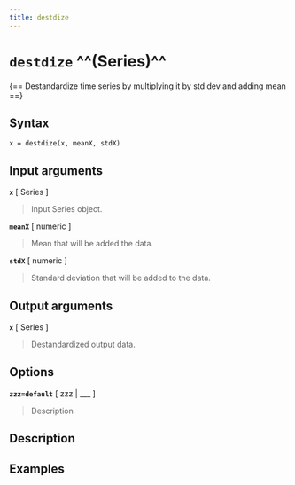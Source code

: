 ```yaml
---
title: destdize
---
```


# `destdize` ^^(Series)^^

{== Destandardize time series by multiplying it by std dev and adding mean ==}


## Syntax 

    x = destdize(x, meanX, stdX)


## Input arguments 

__`x`__ [ Series ] 
> 
> Input Series object.
> 

__`meanX`__ [ numeric ] 
> 
> Mean that will be added the data.
> 

__`stdX`__ [ numeric ] 
> 
> Standard deviation that will be added to the data.
> 


## Output arguments 

__`x`__ [ Series ] 
> 
> Destandardized output data.
> 


## Options 

__`zzz=default`__ [ zzz | ___ ]
> 
> Description
> 


## Description 



## Examples

```matlab
```

